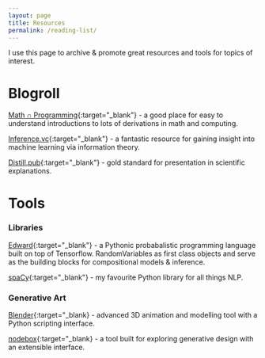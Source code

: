 ```yaml
---
layout: page
title: Resources
permalink: /reading-list/
---
```


<!--

Set the front matter:
title = your page title and link name in the navigation
permalink = the url for the page, i.e. example.com/my-awesome-category
category_name = the name of the cateogry you want to use to group posts, you'll need to use the same name on post pages

Save this page in the root directory.
Use the same name for the filename as the permalink, i.e.

permalink: /my-awesome-category/
filename: my-awesome-category.html

-->
I use this page to archive & promote great resources and tools for topics of interest.

# Blogroll
[Math ∩ Programming](https://jeremykun.com/){:target="_blank"} - a good place for easy to understand introductions to lots of derivations in math and computing.

[Inference.vc](http://www.inference.vc/){:target="_blank"} - a fantastic resource for gaining insight into machine learning via information theory.

[Distill.pub](http://www.distill.pub/){:target="_blank"} - gold standard for presentation in scientific explanations.

# Tools

### Libraries
[Edward](http://edwardlib.org/){:target="_blank"} - a Pythonic probabalistic programming language built on top of Tensorflow. RandomVariables as first class objects and serve as the building blocks for compositional models & inference.

[spaCy](https://spacy.io){:target="_blank"} - my favourite Python library for all things NLP.

### Generative Art
[Blender](http://blender.org/){:target="_blank} - advanced 3D animation and modelling tool with a Python scripting interface.

[nodebox](https://www.nodebox.net/node/){:target="_blank} - a tool built for exploring generative design with an extensible interface.
